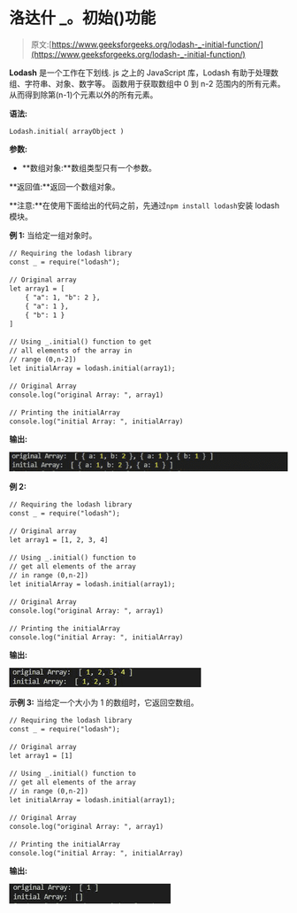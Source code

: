 # 洛达什 _。初始()功能

> 原文:[https://www.geeksforgeeks.org/lodash-_-initial-function/](https://www.geeksforgeeks.org/lodash-_-initial-function/)

**Lodash** 是一个工作在下划线. js 之上的 JavaScript 库，Lodash 有助于处理数组、字符串、对象、数字等。
函数用于获取数组中 0 到 n-2 范围内的所有元素。从而得到除第(n-1)个元素以外的所有元素。

**语法:**

```
Lodash.initial( arrayObject )
```

**参数:**

*   **数组对象:**数组类型只有一个参数。

**返回值:**返回一个数组对象。

**注意:**在使用下面给出的代码之前，先通过`npm install lodash`安装 lodash 模块。

**例 1:** 当给定一组对象时。

```
// Requiring the lodash library
const _ = require("lodash");

// Original array
let array1 = [
    { "a": 1, "b": 2 }, 
    { "a": 1 }, 
    { "b": 1 }
]

// Using _.initial() function to get 
// all elements of the array in 
// range (0,n-2])
let initialArray = lodash.initial(array1);

// Original Array
console.log("original Array: ", array1)

// Printing the initialArray
console.log("initial Array: ", initialArray)
```

**输出:**

![](img/2bdbdad96891e88d10360d95bb1e6c64.png)

**例 2:**

```
// Requiring the lodash library
const _ = require("lodash");

// Original array
let array1 = [1, 2, 3, 4]

// Using _.initial() function to
// get all elements of the array
// in range (0,n-2])
let initialArray = lodash.initial(array1);

// Original Array
console.log("original Array: ", array1)

// Printing the initialArray
console.log("initial Array: ", initialArray)
```

**输出:**

![](img/7d5df1b66bc870a99507209acdbe977c.png)

**示例 3:** 当给定一个大小为 1 的数组时，它返回空数组。

```
// Requiring the lodash library
const _ = require("lodash");

// Original array
let array1 = [1]

// Using _.initial() function to
// get all elements of the array
// in range (0,n-2])
let initialArray = lodash.initial(array1);

// Original Array
console.log("original Array: ", array1)

// Printing the initialArray
console.log("initial Array: ", initialArray)
```

**输出:**

![](img/2c97c9bd57f086f7bb5a490ea6d349aa.png)